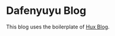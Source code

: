 Dafenyuyu Blog
================================

This blog uses the boilerplate of [Hux Blog](https://github.com/Huxpro/huxpro.github.io).
